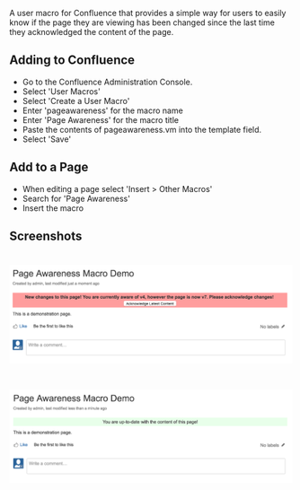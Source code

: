 A user macro for Confluence that provides a simple way for users to easily know if the page they
are viewing has been changed since the last time they acknowledged the content of the page.

## Adding to Confluence

- Go to the Confluence Administration Console.
- Select 'User Macros'
- Select 'Create a User Macro'
- Enter 'pageawareness' for the macro name
- Enter 'Page Awareness' for the macro title
- Paste the contents of pageawareness.vm into the template field.
- Select 'Save'

## Add to a Page

- When editing a page select 'Insert > Other Macros'
- Search for 'Page Awareness'
- Insert the macro

## Screenshots

# ![Page with new changes](resources/screenshot-newchanges.png)

# ![Page with new changes](resources/screenshot-nochanges.png)
